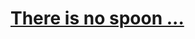<div>
  <p align="center">
    <a href="https://skillicons.dev">
      <h1>There is no spoon ...</h1>
    </a>
  </p>
<!--     The Matrix has you ... -->
<!--     Follow the white rabbit ... -->
<!--     Knock knock, Neo. -->
</div>
